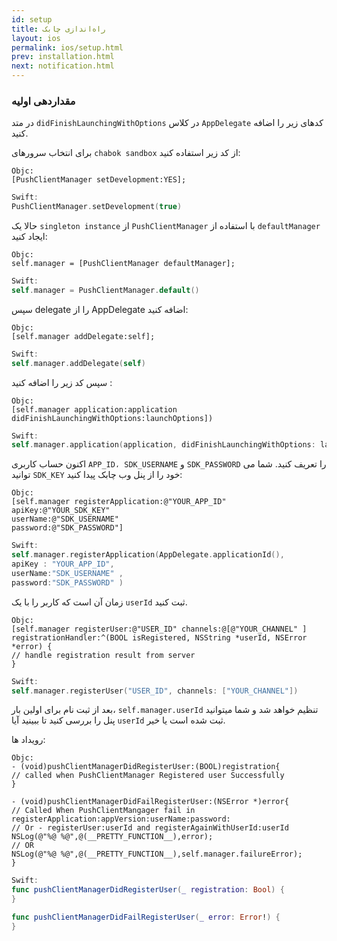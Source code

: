 ```yaml
---
id: setup
title: راه‌اندازی چابک
layout: ios
permalink: ios/setup.html
prev: installation.html
next: notification.html
---
```


### مقداردهی اولیه

در متد `didFinishLaunchingWithOptions` در کلاس `AppDelegate` کدهای زیر را اضافه کنید.


برای انتخاب سرورهای `chabok sandbox` از کد زیر استفاده کنید:
```objc
Objc:
[PushClientManager setDevelopment:YES];
```
```swift
Swift:  
PushClientManager.setDevelopment(true)
```

حالا یک `singleton instance` از `PushClientManager` با استفاده از `defaultManager` ایجاد کنید:

```objc
Objc:
self.manager = [PushClientManager defaultManager];
```
```swift
Swift:
self.manager = PushClientManager.default()
```
سپس delegate  را از  AppDelegate اضافه کنید:
```objc
Objc:
[self.manager addDelegate:self];
```
```swift
Swift:
self.manager.addDelegate(self)
```
سپس کد زیر را اضافه کنید :
```objc
Objc:
[self.manager application:application didFinishLaunchingWithOptions:launchOptions])
```
```swift
Swift:
self.manager.application(application, didFinishLaunchingWithOptions: launchOptions)
```
اکنون حساب کاربری `APP_ID، SDK_USERNAME` و `SDK_PASSWORD` را تعریف کنید. شما می توانید `SDK_KEY` خود را از پنل وب چابک پیدا کنید:

```objc
Objc:
[self.manager registerApplication:@"YOUR_APP_ID"
apiKey:@"YOUR_SDK_KEY"
userName:@"SDK_USERNAME"
password:@"SDK_PASSWORD"]
```
```swift
Swift:
self.manager.registerApplication(AppDelegate.applicationId(),
apiKey : "YOUR_APP_ID",
userName:"SDK_USERNAME" ,
password:"SDK_PASSWORD" )
```

زمان آن است که کاربر را با یک `userId` ثبت کنید.
```objc
Objc:
[self.manager registerUser:@"USER_ID" channels:@[@"YOUR_CHANNEL" ]
registrationHandler:^(BOOL isRegistered, NSString *userId, NSError *error) {
// handle registration result from server
}
```
```swift
Swift:
self.manager.registerUser("USER_ID", channels: ["YOUR_CHANNEL"])
```
بعد از ثبت نام برای اولین بار، `self.manager.userId` تنظیم خواهد شد و شما میتوانید پنل را بررسی کنید تا ببینید آیا `userId` ثبت شده است یا خیر.

رویداد ها:
```objc
Objc:
- (void)pushClientManagerDidRegisterUser:(BOOL)registration{
// called when PushClientManager Registered user Successfully
}

- (void)pushClientManagerDidFailRegisterUser:(NSError *)error{
// Called When PushClientMangager fail in registerApplication:appVersion:userName:password:
// Or - registerUser:userId and registerAgainWithUserId:userId
NSLog(@"%@ %@",@(__PRETTY_FUNCTION__),error);
// OR
NSLog(@"%@ %@",@(__PRETTY_FUNCTION__),self.manager.failureError);
}
```
```swift
Swift:
func pushClientManagerDidRegisterUser(_ registration: Bool) {
}

func pushClientManagerDidFailRegisterUser(_ error: Error!) {
}
```
